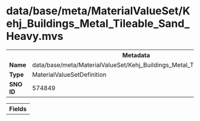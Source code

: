 <h1>data/base/meta/MaterialValueSet/Kehj_Buildings_Metal_Tileable_Sand_Heavy.mvs</h1><table><tr><th colspan="100%">Metadata</th></tr><tr><td><b>Name</b></td><td>data/base/meta/MaterialValueSet/Kehj_Buildings_Metal_Tileable_Sand_Heavy.mvs</td></tr><tr><td><b>Type</b></td><td>MaterialValueSetDefinition</td></tr><tr><td><b>SNO ID</b></td><td>574849</td></tr></table>

<table><tr><th colspan="100%">Fields</th></tr></table>

